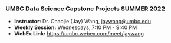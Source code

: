### UMBC Data Science Capstone Projects SUMMER 2022

- **Instructor:** Dr. Chaojie (Jay) Wang, jaywang@umbc.edu
- **Weekly Session:** Wednesdays, 7:10 PM - 9:40 PM
- **WebEx Link:** https://umbc.webex.com/meet/jaywang
